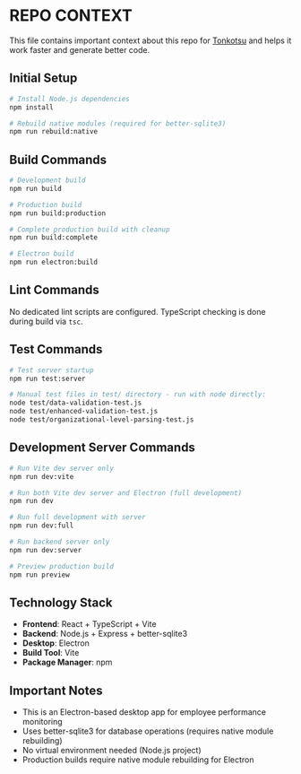 # REPO CONTEXT
This file contains important context about this repo for [Tonkotsu](https://www.tonkotsu.ai) and helps it work faster and generate better code.

## Initial Setup
```bash
# Install Node.js dependencies
npm install

# Rebuild native modules (required for better-sqlite3)
npm run rebuild:native
```

## Build Commands
```bash
# Development build
npm run build

# Production build  
npm run build:production

# Complete production build with cleanup
npm run build:complete

# Electron build
npm run electron:build
```

## Lint Commands
No dedicated lint scripts are configured. TypeScript checking is done during build via `tsc`.

## Test Commands
```bash
# Test server startup
npm run test:server

# Manual test files in test/ directory - run with node directly:
node test/data-validation-test.js
node test/enhanced-validation-test.js
node test/organizational-level-parsing-test.js
```

## Development Server Commands
```bash
# Run Vite dev server only
npm run dev:vite

# Run both Vite dev server and Electron (full development)
npm run dev

# Run full development with server
npm run dev:full

# Run backend server only
npm run dev:server

# Preview production build
npm run preview
```

## Technology Stack
- **Frontend**: React + TypeScript + Vite
- **Backend**: Node.js + Express + better-sqlite3
- **Desktop**: Electron
- **Build Tool**: Vite
- **Package Manager**: npm

## Important Notes
- This is an Electron-based desktop app for employee performance monitoring
- Uses better-sqlite3 for database operations (requires native module rebuilding)
- No virtual environment needed (Node.js project)
- Production builds require native module rebuilding for Electron